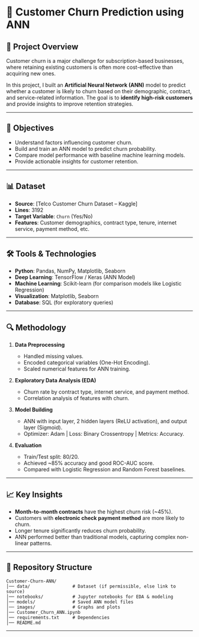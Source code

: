 # 📌 Customer Churn Prediction using ANN

## 📖 Project Overview

Customer churn is a major challenge for subscription-based businesses, where retaining existing customers is often more cost-effective than acquiring new ones.

In this project, I built an **Artificial Neural Network (ANN)** model to predict whether a customer is likely to churn based on their demographic, contract, and service-related information. The goal is to **identify high-risk customers** and provide insights to improve retention strategies.

---

## 🎯 Objectives

* Understand factors influencing customer churn.
* Build and train an ANN model to predict churn probability.
* Compare model performance with baseline machine learning models.
* Provide actionable insights for customer retention.

---

## 📊 Dataset

* **Source**: [Telco Customer Churn Dataset – Kaggle]
* **Lines**: 3192
* **Target Variable**: `Churn` (Yes/No)
* **Features**: Customer demographics, contract type, tenure, internet service, payment method, etc.

---

## 🛠️ Tools & Technologies

* **Python**: Pandas, NumPy, Matplotlib, Seaborn
* **Deep Learning**: TensorFlow / Keras (ANN Model)
* **Machine Learning**: Scikit-learn (for comparison models like Logistic Regression)
* **Visualization**: Matplotlib, Seaborn
* **Database**: SQL (for exploratory queries)

---

## 🔍 Methodology

1. **Data Preprocessing**

   * Handled missing values.
   * Encoded categorical variables (One-Hot Encoding).
   * Scaled numerical features for ANN training.

2. **Exploratory Data Analysis (EDA)**

   * Churn rate by contract type, internet service, and payment method.
   * Correlation analysis of features with churn.

3. **Model Building**

   * ANN with input layer, 2 hidden layers (ReLU activation), and output layer (Sigmoid).
   * Optimizer: Adam | Loss: Binary Crossentropy | Metrics: Accuracy.

4. **Evaluation**

   * Train/Test split: 80/20.
   * Achieved \~85% accuracy and good ROC-AUC score.
   * Compared with Logistic Regression and Random Forest baselines.

---

## 📈 Key Insights

* **Month-to-month contracts** have the highest churn risk (\~45%).
* Customers with **electronic check payment method** are more likely to churn.
* Longer tenure significantly reduces churn probability.
* ANN performed better than traditional models, capturing complex non-linear patterns.

---

## 📂 Repository Structure

```
Customer-Churn-ANN/
│── data/                # Dataset (if permissible, else link to source)
│── notebooks/           # Jupyter notebooks for EDA & modeling
│── models/              # Saved ANN model files
│── images/              # Graphs and plots
│── Customer_Churn_ANN.ipynb
│── requirements.txt     # Dependencies
│── README.md
```

---

